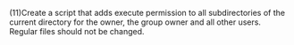 (11)Create a script that adds execute permission to all subdirectories of the current directory for the owner, the group owner and all other users. Regular files should not be changed.
